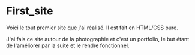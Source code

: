 # First_site

Voici le tout premier site que j'ai réalisé.
Il est fait en HTML/CSS pure.

J'ai fais ce site autour de la photographie et c'est un portfolio, le but étant de l'améliorer par la suite et le rendre fonctionnel.